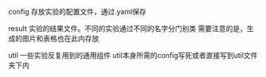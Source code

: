 config
存放实验的配置文件，通过.yaml保存

result
实验的结果文件。不同的实验通过不同的名字分门别类
需要注意的是，生成的图片和表格也在此内存放

util
一些实验反复用到的通用组件
util本身所需的config写死或者直接写到util文件夹下内







